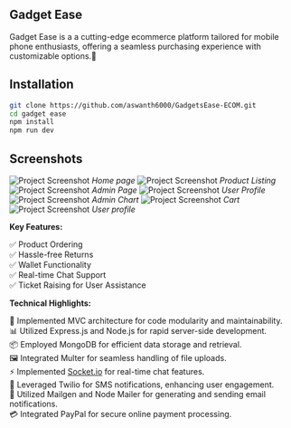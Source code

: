 ## **Gadget Ease**

Gadget Ease is a a cutting-edge ecommerce platform tailored for mobile phone enthusiasts, offering a seamless purchasing experience with customizable options.📱
## Installation
   ```bash
   git clone https://github.com/aswanth6000/GadgetsEase-ECOM.git
   cd gadget ease
   npm install
   npm run dev
   ```
   
## Screenshots
   ![Project Screenshot](https://res.cloudinary.com/dihrwghx2/image/upload/v1705661118/GadgetEaseUploads/Screenshot_2023-10-21_191136_lsarvb.png)
   *Home page*
   ![Project Screenshot](https://res.cloudinary.com/dihrwghx2/image/upload/v1705661130/GadgetEaseUploads/Screenshot_2023-10-21_191220_iddflh.png)
   *Product Listing*
   ![Project Screenshot](https://res.cloudinary.com/dihrwghx2/image/upload/v1705661132/GadgetEaseUploads/Screenshot_2023-10-21_191340_sj43ly.png)
   *Admin Page*
   ![Project Screenshot](https://res.cloudinary.com/dihrwghx2/image/upload/v1705661130/GadgetEaseUploads/Screenshot_2023-10-21_191249_agkm58.png)
   *User Profile*
   ![Project Screenshot](https://res.cloudinary.com/dihrwghx2/image/upload/v1705661129/GadgetEaseUploads/Screenshot_2023-10-21_191320_uvhhp9.png)
   *Admin Chart*
   ![Project Screenshot](https://res.cloudinary.com/dihrwghx2/image/upload/v1705661129/GadgetEaseUploads/Screenshot_2023-10-21_191239_fcoix7.png)
   *Cart*
   ![Project Screenshot](https://res.cloudinary.com/dihrwghx2/image/upload/v1705661130/GadgetEaseUploads/Screenshot_2023-10-21_191249_agkm58.png)
   *User profile*

**Key Features:**  

✅ Product Ordering  
✅ Hassle-free Returns  
✅ Wallet Functionality  
✅ Real-time Chat Support  
✅ Ticket Raising for User Assistance


**Technical Highlights:**  

🔧 Implemented MVC architecture for code modularity and maintainability.  
📊 Utilized Express.js and Node.js for rapid server-side development.  
📦 Employed MongoDB for efficient data storage and retrieval.  
🖼 Integrated Multer for seamless handling of file uploads.  
⚡ Implemented  [Socket.io](http://socket.io/)  for real-time chat features.  
📱 Leveraged Twilio for SMS notifications, enhancing user engagement.  
📧 Utilized Mailgen and Node Mailer for generating and sending email notifications.  
💳 Integrated PayPal for secure online payment processing.




